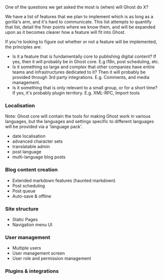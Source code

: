 One of the questions we get asked the most is (when) will Ghost do X?

We have a list of features that we plan to implement which is as long as a gorilla's arm, and it's hard to communicate. This list attempts to quantify that list, detail the finer points where we know them, and will be expanded upon as it becomes clearer how a feature will fit into Ghost. 

If you're looking to figure out whether or not a feature will be implemented, the principles are:

- Is it a feature that is fundamentally core to publishing digital content? If yes, then it will probably be in Ghost core. E.g I18n, post scheduling, etc.
- Is it something so large and complex that other companies have entire teams and infrastructures dedicated to it? Then it will probably be provided through 3rd party integrations. E.g. Comments, and media management.
- Is it something that is only relevant to a small group, or for a short time? If yes, it's probably plugin territory. E.g. XML-RPC, Import tools

### Localisation
Note: Ghost core will contain the tools for making Ghost work in various languages, but the languages and settings specific to different languages will be provided via a 'language pack'.
* date localisation
* advanced character sets
* translatable admin
* post language
* multi-language blog posts

### Blog content creation
* Extended markdown features (haunted markdown)
* Post scheduling
* Post queue
* Auto-save & offline

### Site structure
* Static Pages
* Navigation menu UI

### User management
* Multiple users
* User management screen
* User role and permission management

### Plugins & integrations


